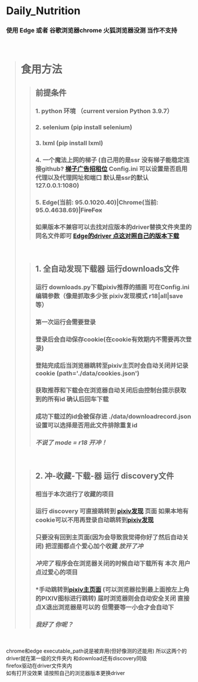# Daily_Nutrition
###  使用 Edge 或者 谷歌浏览器chrome  火狐浏览器没测 当作不支持  
&nbsp;
># 食用方法
>>## 前提条件  
>>### 1. python 环境 （current version Python 3.9.7）
>>### 2. selenium (pip install selenium)
>>### 3. lxml (pip install lxml)
>>### 4. 一个魔法上网的梯子 (自己用的是ssr **没有梯子能稳定连接github?** [梯子广告招租位](https://github.com/JohnWes7/Daily_Nutrition) Config.ini 可以设置是否启用代理以及代理网址和端口 默认是ssr的默认127.0.0.1:1080)
>>### 5. Edge(当前: 95.0.1020.40)|Chrome(当前: 95.0.4638.69)|~~FireFox~~
>>### 如果版本不兼容可以去找对应版本的driver替换文件夹里的同名文件即可 [Edge的driver 点这对照自己的版本下载](https://developer.microsoft.com/zh-cn/microsoft-edge/tools/webdriver/)
>&nbsp;
>>## 1. 全自动发现下载器 运行downloads文件
>>### 运行 downloads.py下载pixiv推荐的插画 可在Config.ini 编辑参数（像是抓取多少张 pixiv发现模式 r18|all|save 等） 
>>### 第一次运行会需要登录 
>>### 登录后会自动保存cookie(在cookie有效期内不需要再次登录)  
>>### 登陆完成后当浏览器跳转至pixiv主页时会自动关闭并记录cookie (path='./data/cookies.json')
>>### 获取推荐和下载会在浏览器自动关闭后由控制台提示获取到的所有id 确认后回车下载
>>### 成功下载过的id会被保存进 ./data/downloadrecord.json 设置可以选择是否用此文件排除重复id
>>### ***不说了 mode = r18 开冲！***
>&nbsp;
>>## 2. 冲-收藏-下载-器 运行 discovery文件
>>### 相当于本次进行了收藏的项目
>>### 运行 discovery 可直接跳转到 [pixiv发现](https://www.pixiv.net/discovery) 页面 如果本地有cookie可以不用再登录自动跳转到[pixiv发现](https://www.pixiv.net/discovery)
>>### 只要没有回到主页面(因为会导致我觉得你好了然后自动关闭) 把涩图都点个爱心加个收藏 ***放开了冲***
>>### ***冲完了*** 程序会在浏览器关闭的时候自动下载所有 **本次** 用户点过爱心的项目 
>>### *手动跳转到[pixiv主页面](https://www.pixiv.net/) (可以浏览器拉到最上面按左上角的PIXIV图标进行跳转) 届时浏览器则会自动安全关闭  直接点X退出浏览器**是可以的** 但需要等一小会才会自动下
>>### ***我好了 你呢？***
<br/>
<br/>
chrome和edge executable_path说是被弃用(但好像测的还能用)  
所以这两个的driver就在第一级的文件夹内 和download还有discovery同级
<br/>
firefox驱动在driver文件夹内  
<br/>
如有打开没效果 请按照自己的浏览器版本更换driver  
<br/>
